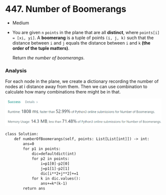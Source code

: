 # 447. Number of Boomerangs

* Medium
*   You are given `n` `points` in the plane that are all **distinct**, where `points[i] = [xi, yi]`. A **boomerang** is a tuple of points `(i, j, k)` such that the distance between `i` and `j` equals the distance between `i` and `k` **(the order of the tuple matters)**.

    Return _the number of boomerangs_.

### Analysis&#x20;

For each node in the plane, we create a dictionary recording the number of nodes at i distance away from them. Then we can use combination to calculate how many combinations there might be in that.&#x20;

![](<../../../.gitbook/assets/image (9) (1).png>)

```
class Solution:
    def numberOfBoomerangs(self, points: List[List[int]]) -> int:
        ans=0
        for p1 in points:
            dic=defaultdict(int)
            for p2 in points:
                i=p1[0]-p2[0]
                j=p1[1]-p2[1]
                dic[i**2+j**2]+=1
            for k in dic.values():
                ans+=k*(k-1)
        return ans
```
